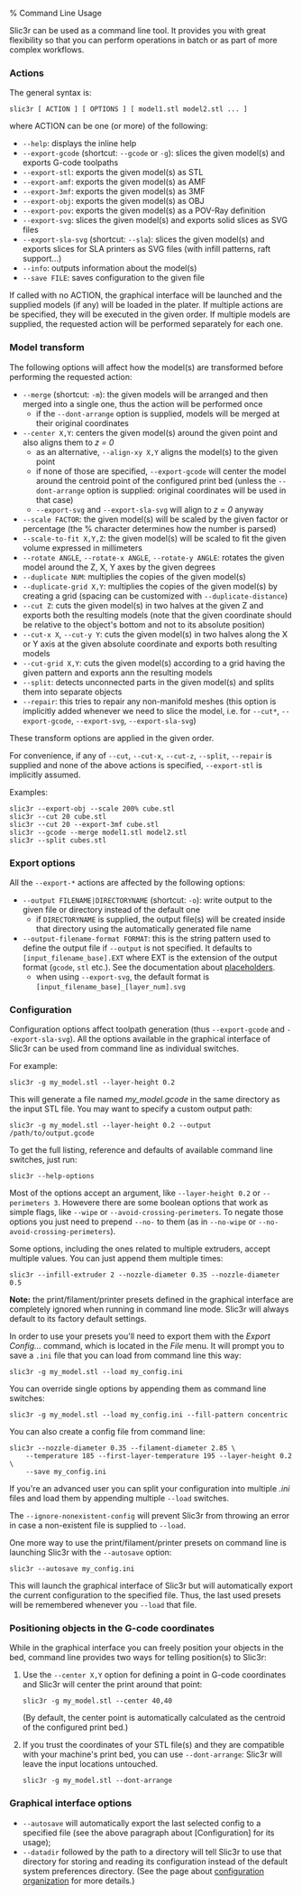 % Command Line Usage

Slic3r can be used as a command line tool. It provides you with great flexibility so that you can perform operations in batch or as part of more complex workflows.

### Actions

The general syntax is:

    slic3r [ ACTION ] [ OPTIONS ] [ model1.stl model2.stl ... ]

where ACTION can be one (or more) of the following:

* `--help`: displays the inline help
* `--export-gcode` (shortcut: `--gcode` or `-g`): slices the given model(s) and exports G-code toolpaths
* `--export-stl`: exports the given model(s) as STL
* `--export-amf`: exports the given model(s) as AMF
* `--export-3mf`: exports the given model(s) as 3MF
* `--export-obj`: exports the given model(s) as OBJ
* `--export-pov`: exports the given model(s) as a POV-Ray definition
* `--export-svg`: slices the given model(s) and exports solid slices as SVG files
* `--export-sla-svg` (shortcut: `--sla`): slices the given model(s) and exports slices for SLA printers as SVG files (with infill patterns, raft support...)
* `--info`: outputs information about the model(s)
* `--save FILE`: saves configuration to the given file

If called with no ACTION, the graphical interface will be launched and the supplied models (if any) will be loaded in the plater.
If multiple actions are be specified, they will be executed in the given order.
If multiple models are supplied, the requested action will be performed separately for each one.

### Model transform

The following options will affect how the model(s) are transformed before performing the requested action:

* `--merge` (shortcut: `-m`): the given models will be arranged and then merged into a single one, thus the action will be performed once
    * if the `--dont-arrange` option is supplied, models will be merged at their original coordinates
* `--center X,Y`: centers the given model(s) around the given point and also aligns them to *z = 0*
    * as an alternative, `--align-xy X,Y` aligns the model(s) to the given point
    * if none of those are specified, `--export-gcode` will center the model around the centroid point of the configured print bed (unless the `--dont-arrange` option is supplied: original coordinates will be used in that case)
    * `--export-svg` and `--export-sla-svg` will align to *z = 0* anyway
* `--scale FACTOR`: the given model(s) will be scaled by the given factor or percentage (the % character determines how the number is parsed)
* `--scale-to-fit X,Y,Z`: the given model(s) will be scaled to fit the given volume expressed in millimeters
* `--rotate ANGLE`, `--rotate-x ANGLE`, `--rotate-y ANGLE`: rotates the given model around the Z, X, Y axes by the given degrees
* `--duplicate NUM`: multiplies the copies of the given model(s)
* `--duplicate-grid X,Y`: multiplies the copies of the given model(s) by creating a grid (spacing can be customized with `--duplicate-distance`)
* `--cut Z`: cuts the given model(s) in two halves at the given Z and exports both the resulting models (note that the given coordinate should be relative to the object's bottom and not to its absolute position)
* `--cut-x X`, `--cut-y Y`: cuts the given model(s) in two halves along the X or Y axis at the given absolute coordinate and exports both resulting models
* `--cut-grid X,Y`: cuts the given model(s) according to a grid having the given pattern and exports ann the resulting models
* `--split`: detects unconnected parts in the given model(s) and splits them into separate objects
* `--repair`: this tries to repair any non-manifold meshes (this option is implicitly added whenever we need to slice the model, i.e. for `--cut*`, `--export-gcode`, `--export-svg`, `--export-sla-svg`)

These transform options are applied in the given order.

For convenience, if any of `--cut`, `--cut-x`, `--cut-z`, `--split`, `--repair` is supplied and none of the above actions is specified, `--export-stl` is implicitly assumed.

Examples:

```
slic3r --export-obj --scale 200% cube.stl
slic3r --cut 20 cube.stl
slic3r --cut 20 --export-3mf cube.stl
slic3r --gcode --merge model1.stl model2.stl
slic3r --split cubes.stl
```

### Export options

All the `--export-*` actions are affected by the following options:

* `--output FILENAME|DIRECTORYNAME` (shortcut: `-o`): write output to the given file or directory instead of the default one
    * if `DIRECTORYNAME` is supplied, the output file(s) will be created inside that directory using the automatically generated file name
* `--output-filename-format FORMAT`: this is the string pattern used to define the output file if `--output` is not specified. It defaults to `[input_filename_base].EXT` where EXT is the extension of the output format (`gcode`, `stl` etc.). See the documentation about [placeholders](/advanced/placeholder-parser).
    * when using `--export-svg`, the default format is `[input_filename_base]_[layer_num].svg`

### Configuration

Configuration options affect toolpath generation (thus `--export-gcode` and `--export-sla-svg`). All the options available in the graphical interface of Slic3r can be used from command line as individual switches.

For example:

    slic3r -g my_model.stl --layer-height 0.2

This will generate a file named *my_model.gcode* in the same directory as 
the input STL file. You may want to specify a custom output path:

    slic3r -g my_model.stl --layer-height 0.2 --output /path/to/output.gcode

To get the full listing, reference and defaults of available command line 
switches, just run:

    slic3r --help-options

Most of the options accept an argument, like `--layer-height 0.2` or 
`--perimeters 3`. Howevere there are some boolean options that work as 
simple flags, like `--wipe` or `--avoid-crossing-perimeters`. To negate
those options you just need to prepend `--no-` to them (as in `--no-wipe`
or `--no-avoid-crossing-perimeters`).

Some options, including the ones related to multiple extruders, accept 
multiple values. You can just append them multiple times:

    slic3r --infill-extruder 2 --nozzle-diameter 0.35 --nozzle-diameter 0.5

**Note:** the print/filament/printer presets defined in the graphical interface
are completely ignored when running in command line mode. Slic3r will always
default to its factory default settings.

In order to use your presets you'll need to export them with the *Export Config...*
command, which is located in the *File* menu. It will prompt you to save a
`.ini` file that you can load from command line this way:

    slic3r -g my_model.stl --load my_config.ini

You can override single options by appending them as command line switches:

    slic3r -g my_model.stl --load my_config.ini --fill-pattern concentric

You can also create a config file from command line:

    slic3r --nozzle-diameter 0.35 --filament-diameter 2.85 \
        --temperature 185 --first-layer-temperature 195 --layer-height 0.2 \
        --save my_config.ini

If you're an advanced user you can split your configuration into multiple 
*.ini* files and load them by appending multiple `--load` switches.

The `--ignore-nonexistent-config` will prevent Slic3r from throwing an error in case a non-existent file is supplied to `--load`.

One more way to use the print/filament/printer presets on command line is
launching Slic3r with the `--autosave` option:

    slic3r --autosave my_config.ini

This will launch the graphical interface of Slic3r but will
automatically export the current configuration to the specified file. Thus,
the last used presets will be remembered whenever you `--load` that file.

### Positioning objects in the G-code coordinates

While in the graphical interface you can freely position your objects in the
bed, command line provides two ways for telling position(s) to Slic3r:

1. Use the `--center X,Y` option for defining a point in G-code coordinates and Slic3r will center the print around that point:

       slic3r -g my_model.stl --center 40,40

   (By default, the center point is automatically calculated as the centroid of the configured print bed.)

2. If you trust the coordinates of your STL file(s) and they are compatible with your
   machine's print bed, you can use `--dont-arrange`: Slic3r will leave the input
   locations untouched.
   
       slic3r -g my_model.stl --dont-arrange

### Graphical interface options

* `--autosave` will automatically export the last selected config to a specified
   file (see the above paragraph about [Configuration] for its usage);
* `--datadir` followed by the path to a directory will tell Slic3r to use that directory 
  for storing and reading its configuration instead of the default system preferences
  directory. (See the page about [configuration organization](/configuration-organization/configuration-organization) for more details.)

